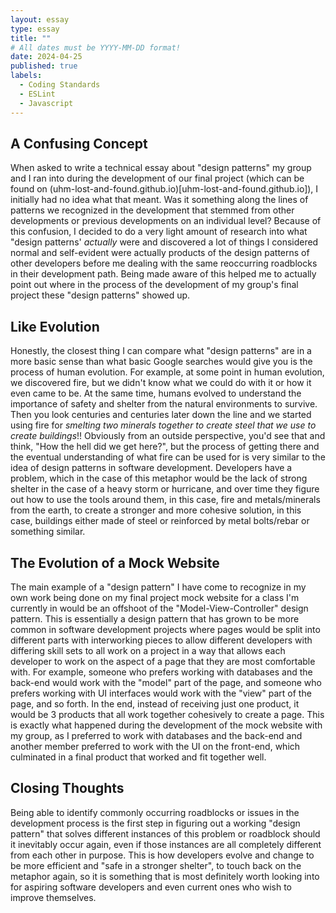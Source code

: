 ```yaml
---
layout: essay
type: essay
title: ""
# All dates must be YYYY-MM-DD format!
date: 2024-04-25
published: true
labels:
  - Coding Standards
  - ESLint
  - Javascript
---
```


## A Confusing Concept

When asked to write a technical essay about "design patterns" my group and I ran into during the development of our final project (which can be found on (uhm-lost-and-found.github.io)[uhm-lost-and-found.github.io]), I initially had no idea what that meant. Was it something along the lines of patterns we recognized in the development that stemmed from other developments or previous developments on an individual level? Because of this confusion, I decided to do a very light amount of research into what "design patterns' <i>actually</i> were and discovered a lot of things I considered normal and self-evident were actually products of the design patterns of other developers before me dealing with the same reoccurring roadblocks in their development path. Being made aware of this helped me to actually point out where in the process of the development of my group's final project these "design patterns" showed up.

## Like Evolution

Honestly, the closest thing I can compare what "design patterns" are in a more basic sense than what basic Google searches would give you is the process of human evolution. For example, at some point in human evolution, we discovered fire, but we didn't know what we could do with it or how it even came to be. At the same time, humans evolved to understand the importance of safety and shelter from the natural environments to survive. Then you look centuries and centuries later down the line and we started using fire for <i>smelting two minerals together to create steel that we use to create buildings</i>!! Obviously from an outside perspective, you'd see that and think, "How the hell did we get here?", but the process of getting there and the eventual understanding of what fire can be used for is very similar to the idea of design patterns in software development. Developers have a problem, which in the case of this metaphor would be the lack of strong shelter in the case of a heavy storm or hurricane, and over time they figure out how to use the tools around them, in this case, fire and metals/minerals from the earth, to create a stronger and more cohesive solution, in this case, buildings either made of steel or reinforced by metal bolts/rebar or something similar.

## The Evolution of a Mock Website

The main example of a "design pattern" I have come to recognize in my own work being done on my final project mock website for a class I'm currently in would be an offshoot of the "Model-View-Controller" design pattern. This is essentially a design pattern that has grown to be more common in software development projects where pages would be split into different parts with interworking pieces to allow different developers with differing skill sets to all work on a project in a way that allows each developer to work on the aspect of a page that they are most comfortable with. For example, someone who prefers working with databases and the back-end would work with the "model" part of the page, and someone who prefers working with UI interfaces would work with the "view" part of the page, and so forth. In the end, instead of receiving just one product, it would be 3 products that all work together cohesively to create a page. This is exactly what happened during the development of the mock website with my group, as I preferred to work with databases and the back-end and another member preferred to work with the UI on the front-end, which culminated in a final product that worked and fit together well. 

## Closing Thoughts

Being able to identify commonly occurring roadblocks or issues in the development process is the first step in figuring out a working "design pattern" that solves different instances of this problem or roadblock should it inevitably occur again, even if those instances are all completely different from each other in purpose. This is how developers evolve and change to be more efficient and "safe in a stronger shelter", to touch back on the metaphor again, so it is something that is most definitely worth looking into for aspiring software developers and even current ones who wish to improve themselves.
